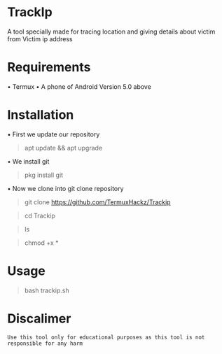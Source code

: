# TrackIp
A tool specially made for tracing location and giving details about victim from Victim ip address

# Requirements

• Termux
• A phone of Android Version 5.0 above

# Installation

• First we update our repository

> apt update && apt upgrade

• We install git

> pkg install git

• Now we clone into git clone repository

> git clone https://github.com/TermuxHackz/Trackip

> cd Trackip

> ls

> chmod +x *

# Usage

> bash trackip.sh

# Discalimer
```Use this tool only for educational purposes as this tool is not responsible for any harm```
